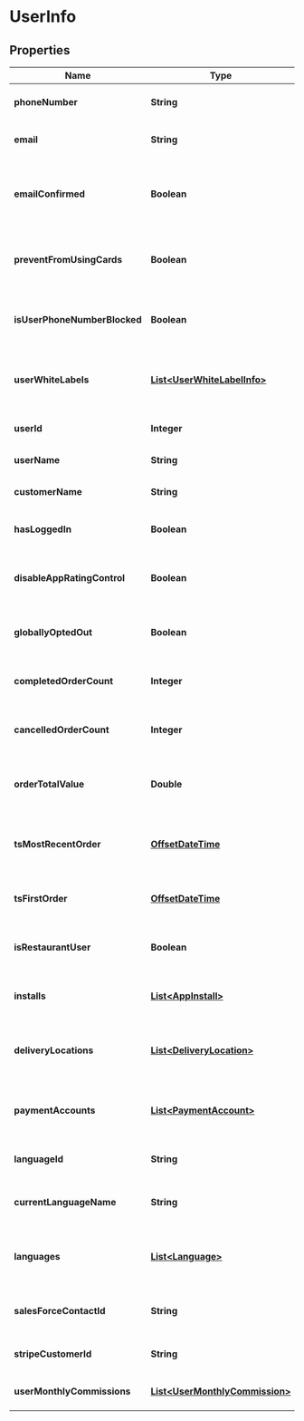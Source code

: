 
# UserInfo

## Properties
Name | Type | Description | Notes
------------ | ------------- | ------------- | -------------
**phoneNumber** | **String** | The user&#39;s phone number. |  [optional]
**email** | **String** | The user&#39;s email address. |  [optional]
**emailConfirmed** | **Boolean** | Indicates if the user&#39;s email address has been confirmed. |  [optional]
**preventFromUsingCards** | **Boolean** | Indicates if the user is prevented from using cards. |  [optional]
**isUserPhoneNumberBlocked** | **Boolean** | Indicates if the user&#39;s phone number is blocked. |  [optional]
**userWhiteLabels** | [**List&lt;UserWhiteLabelInfo&gt;**](UserWhiteLabelInfo.md) | List of white label information associated with the user. |  [optional]
**userId** | **Integer** | The unique identifier for the user. |  [optional]
**userName** | **String** | The user&#39;s username. |  [optional]
**customerName** | **String** | The customer&#39;s name. |  [optional]
**hasLoggedIn** | **Boolean** | Indicates if the user has logged in. |  [optional]
**disableAppRatingControl** | **Boolean** | Indicates if the app rating control is disabled for the user. |  [optional]
**globallyOptedOut** | **Boolean** | Indicates if the user has globally opted out. |  [optional]
**completedOrderCount** | **Integer** | The number of completed orders by the user. |  [optional]
**cancelledOrderCount** | **Integer** | The number of cancelled orders by the user. |  [optional]
**orderTotalValue** | **Double** | The total value of orders placed by the user. |  [optional]
**tsMostRecentOrder** | [**OffsetDateTime**](OffsetDateTime.md) | The timestamp of the user&#39;s most recent order. |  [optional]
**tsFirstOrder** | [**OffsetDateTime**](OffsetDateTime.md) | The timestamp of the user&#39;s first order. |  [optional]
**isRestaurantUser** | **Boolean** | Indicates if the user is a restaurant user. |  [optional]
**installs** | [**List&lt;AppInstall&gt;**](AppInstall.md) | List of app installs associated with the user. |  [optional]
**deliveryLocations** | [**List&lt;DeliveryLocation&gt;**](DeliveryLocation.md) | List of delivery locations associated with the user. |  [optional]
**paymentAccounts** | [**List&lt;PaymentAccount&gt;**](PaymentAccount.md) | List of payment accounts associated with the user. |  [optional]
**languageId** | **String** | The language identifier for the user. |  [optional]
**currentLanguageName** | **String** | Current language name for the user. |  [optional]
**languages** | [**List&lt;Language&gt;**](Language.md) | Available languages that the user can choose from. |  [optional]
**salesForceContactId** | **String** | The Salesforce contact ID for the user. |  [optional]
**stripeCustomerId** | **String** | The Stripe customer ID for the user. |  [optional]
**userMonthlyCommissions** | [**List&lt;UserMonthlyCommission&gt;**](UserMonthlyCommission.md) | User&#39;s monthly commissions. |  [optional]




